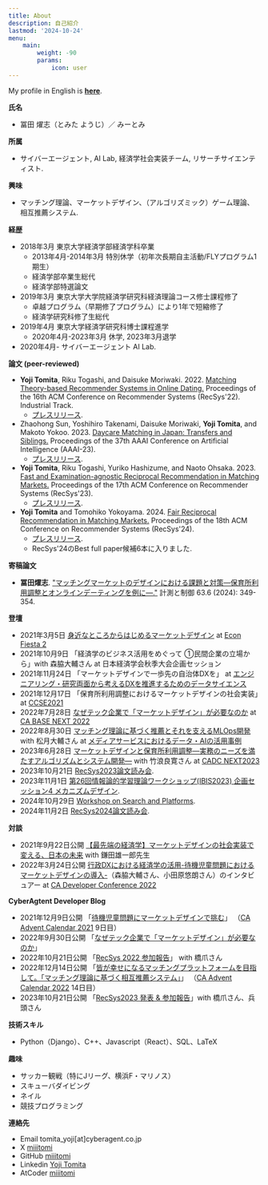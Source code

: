 ```yaml
---
title: About
description: 自己紹介
lastmod: '2024-10-24'
menu:
    main: 
        weight: -90
        params:
            icon: user
---
```


My profile in English is **[here](/about_en/)**.


**氏名**
 - 冨田 燿志（とみた ようじ）／ みーとみ

**所属**
 - サイバーエージェント, AI Lab, 経済学社会実装チーム, リサーチサイエンティスト.

**興味**
 - マッチング理論、マーケットデザイン、（アルゴリズミック）ゲーム理論、相互推薦システム.

**経歴**
 - 2018年3月 東京大学経済学部経済学科卒業
   - 2013年4月-2014年3月 特別休学（初年次長期自主活動/FLYプログラム1期生）
   - 経済学部卒業生総代
   - 経済学部特選論文
 - 2019年3月 東京大学大学院経済学研究科経済理論コース修士課程修了
   - 卓越プログラム（早期修了プログラム）により1年で短縮修了
   - 経済学研究科修了生総代
 - 2019年4月 東京大学経済学研究科博士課程進学
   - 2020年4月-2023年3月 休学, 2023年3月退学
 - 2020年4月- サイバーエージェント AI Lab.

**論文 (peer-reviewed)**
- **Yoji Tomita**, Riku Togashi, and Daisuke Moriwaki. 2022. [Matching Theory-based Recommender Systems in Online Dating.](https://doi.org/10.1145/3523227.3547406) Proceedings of the 16th ACM Conference on Recommender Systems (RecSys'22). Industrial Track.
    - [プレスリリース](https://www.cyberagent.co.jp/news/detail/id=27897).
- Zhaohong Sun, Yoshihiro Takenami, Daisuke Moriwaki, **Yoji Tomita**, and Makoto Yokoo. 2023. [Daycare Matching in Japan: Transfers and Siblings.](https://doi.org/10.1609/aaai.v37i12.26694) Proceedings of the 37th AAAI Conference on Artificial Intelligence (AAAI-23).
    - [プレスリリース](https://www.cyberagent.co.jp/news/detail/id=28487).
- **Yoji Tomita**, Riku Togashi, Yuriko Hashizume, and Naoto Ohsaka. 2023. [Fast and Examination-agnostic Reciprocal Recommendation in Matching Markets.](https://doi.org/10.1145/3604915.3608774) Proceedings of the 17th ACM Conference on Recommender Systems (RecSys'23).
    - [プレスリリース](https://www.cyberagent.co.jp/news/detail/id=29237).
- **Yoji Tomita** and Tomohiko Yokoyama. 2024. [Fair Reciprocal Recommendation in Matching Markets.](https://doi.org/10.1145/3640457.3688130) Proceedings of the 18th ACM Conference on Recommender Systems (RecSys'24).
    - [プレスリリース](https://www.cyberagent.co.jp/news/detail/id=30810).
    - RecSys'24のBest full paper候補6本に入りました.


**寄稿論文**
- **冨田燿志**. ["マッチングマーケットのデザインにおける課題と対策―保育所利用調整とオンラインデーティングを例に―."](https://doi.org/10.11499/sicejl.63.349) 計測と制御 63.6 (2024): 349-354.

**登壇**
 - 2021年3月5日 [身近なところからはじめるマーケットデザイン](https://www.slideshare.net/YojiTomita/ss-244201005) at [Econ Fiesta 2](https://sansan.connpass.com/event/203771/)
 - 2021年10月9日 「経済学のビジネス活用をめぐって ①民間企業の立場から」with 森脇大輔さん at 日本経済学会秋季大会企画セッション
 - 2021年11月24日 「マーケットデザインで一歩先の自治体DXを」 at [エンジニアリング・研究両面から考えるDXを推進するためのデータサイエンス](https://techplay.jp/event/835479)
 - 2021年12月17日 「保育所利用調整におけるマーケットデザインの社会実装」at [CCSE2021](https://ccse.jp/2021/)
 - 2022年7月28日 [なぜテック企業で「マーケットデザイン」が必要なのか](https://ca-base-next.cyberagent.co.jp/2022/sessions/market-design/) at [CA BASE NEXT 2022](https://ca-base-next.cyberagent.co.jp/2022/)
 - 2022年8月30日 [マッチング理論に基づく推薦とそれを支えるMLOps開発](https://developers.cyberagent.co.jp/blog/archives/37354/) with 松月大輔さん at [メディアサービスにおけるデータ・AIの活用事例](https://cyberagent.connpass.com/event/255813/)
 - 2023年6月28日 [マーケットデザインと保育所利用調整—実務のニーズを満たすアルゴリズムとシステム開発—](https://cadc.cyberagent.co.jp/2023/sessions/market-design/) with 竹浪良寛さん at [CADC NEXT2023](https://cadc.cyberagent.co.jp/2023/)
 - 2023年10月21日 [RecSys2023論文読み会](https://connpass.com/event/298043/).
 - 2023年11月1日 [第26回情報論的学習理論ワークショップ(IBIS2023) 企画セッション4 メカニズムデザイン](https://ibisml.org/ibis2023/os/#os4).
 - 2024年10月29日 [Workshop on Search and Platforms](https://sites.google.com/site/makotowtnb/workshop/workshop-on-search-and-platform).
 - 2024年11月2日 [RecSys2024論文読み会](https://connpass.com/event/333388/).

**対談**
 - 2021年9月22日公開 [【最先端の経済学】マーケットデザインの社会実装で変える、日本の未来](https://www.cyberagent.co.jp/way/list/detail/id=26671) with 鎌田雄一郎先生
 - 2022年3月24日公開 [行政DXにおける経済学の活用-待機児童問題におけるマーケットデザインの導入-](https://cadc.cyberagent.co.jp/2022/program/economics-govtech/)（森脇大輔さん、小田原悠朗さん）のインタビュアー at [CA Developer Conference 2022](https://cadc.cyberagent.co.jp/2022/)

**CyberAgtent Developer Blog**
 - 2021年12月9日公開 「[待機児童問題にマーケットデザインで挑む](https://developers.cyberagent.co.jp/blog/archives/32763/)」 （[CA Advent Calendar 2021](https://adventar.org/calendars/6839) 9日目）
 - 2022年9月30日公開 「[なぜテック企業で「マーケットデザイン」が必要なのか](https://developers.cyberagent.co.jp/blog/archives/37708/)」
 - 2022年10月21日公開 「[RecSys 2022 参加報告](https://developers.cyberagent.co.jp/blog/archives/38014/)」 with 橋爪さん
 - 2022年12月14日公開 「[皆が幸せになるマッチングプラットフォームを目指して。「マッチング理論に基づく相互推薦システム」](https://developers.cyberagent.co.jp/blog/archives/39706/)」 （[CA Advent Calendar 2022](https://adventar.org/calendars/7806) 14日目）
 - 2023年10月21日公開 「[RecSys2023 発表 & 参加報告](https://developers.cyberagent.co.jp/blog/archives/44175/)」with 橋爪さん、兵頭さん

**技術スキル**
 - Python（Django）、C++、Javascript（React）、SQL、LaTeX

**趣味**
 - サッカー観戦（特にJリーグ、横浜F・マリノス）
 - スキューバダイビング
 - ネイル
 - 競技プログラミング

**連絡先**
- Email tomita_yoji[at]cyberagent.co.jp
- X [miiitomi](https://twitter.com/miiitomi/)
- GitHub [miiitomi](https://github.com/miiitomi/)
- Linkedin [Yoji Tomita](https://www.linkedin.com/in/yoji-tomita/)
- AtCoder [miiitomi](https://atcoder.jp/user/miiitomi)
